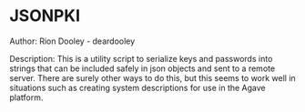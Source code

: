JSONPKI
=======

Author: Rion Dooley - deardooley

Description: This is a utility script to serialize keys and passwords into
strings that can be included safely in json objects and sent to a remote
server. There are surely other ways to do this, but this seems to work well
in situations such as creating system descriptions for use in the Agave
platform.

